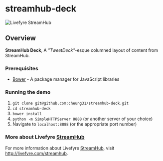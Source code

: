 streamhub-deck
=====

![Livefyre
StreamHub](http://www.livefyre.com/site_media/images/corp_v5/streamhub.png)

## Overview

**StreamHub Deck**, A *"TweetDeck"*-esque columned layout of content from
StreamHub.


### Prerequisites
* [Bower](http://twitter.github.com/bower/) - A package manager for JavaScript libraries

### Running the demo
1. ```git clone git@github.com:cheung31/streamhub-deck.git```
2. ```cd streamhub-deck```
3. ```bower install```
4. ```python -m SimpleHTTPServer 8888``` (or another server of your choice)
5. Navigate to ```localhost:8888``` (or the appropriate port number)


### More about Livefyre [StreamHub](http://livefyre.com/streahub)

For more information about Livefyre
[StreamHub](http://livefyre.com/streahub), visit
<http://livefyre.com/streamhub>.
